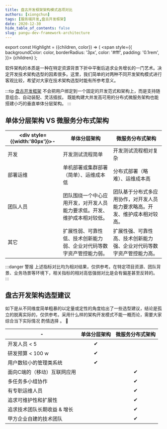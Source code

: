 ```yaml
---
title: 盘古开发框架架构模式选项对比
authors: [xiongchun]
tags: [服务端开发,盘古开发框架]
date: 2020-12-30
hide_table_of_contents: false
slug: pangu-dev-framework-architecture
---
```


export const Highlight = ({children, color}) => (
  <span
    style={{
      backgroundColor: color,
      borderRadius: '3px',
      color: '#fff',
      padding: '0.1rem',
    }}>
    {children}
  </span>
);

软件架构的本质是一种在特定资源背景下折中平衡后追求业务增长的一门艺术。决定开发技术架构选型的因素很多。这里，我们简单的对两种不同开发架构模式进行客观比较，希望对大家在技术架构选型时能有所参考意义。
<!--truncate-->
:::tip
[盘古开发框架](https://pangu.pulanit.com) 不会把用户绑定到一个固定的开发范式和架构上，而是支持随意组合、自动装配、灵活插拔。 既能构建大并发高可用的分布式微服务架构也能搭建小巧的垂直单体分层架构。
:::

## 单体分层架构 VS 微服务分布式架构
|<div style={{width:'80px'}}>-</div>| 单体分层架构 | 微服务分布式架构  
--- | --- | ---
开发| 开发测试流程简单 | 开发测试流程相对复杂
部署运维| 单机部署或集群部署（简单）、运维成本低 | 分布式部署（略难）、运维成本高
团队人员 | 团队围绕一个中心应用开发，对开发人员能力要求低。开发、维护成本相对较低。 | 团队基于分布式多应用协作，对开发人员能力要求略高。开发、维护成本相对较高。
其它 | 扩展性弱、可靠性低、技术创新能力弱、企业对代码等数字资产管控能力弱。 | 扩展性强、可靠性高、技术创新能力强、企业对代码等数字资产管控能力高。

:::danger 警报
上述指标对比均为相对结果，仅供参考。在特定项目资源、团队背景、业务场景等环境下，相关指标的相对高低强弱对比是会有偏差甚至反转的。
:::

## 盘古开发架构选型建议
如下是从不同维度简单粗暴的以定量或定性的角度给出了一些选型建议，结论是孤立的脱离实际的，仅供参考。采用什么样的架构开发模式不能一概而论，需要大家综合当下实际情况 <Highlight color="#E6A23C">酌情选择</Highlight> 。 :ghost: 

| - | 单体分层架构 | 微服务分布式架构  
--- | :-: | :-:
开发人员 < 5 | ✔ | 
研发预算 < 100 w | ✔ |
用户数较小的管理类系统 | ✔ | 
面向C端的（移动）互联网应用 |  | ✔
多任务多小组协作 |  | ✔
有专职运维人员 |  | ✔
追求可维护性和扩展性 | | ✔
追求技术团队长期收益 & 增长 |  | ✔ 
甲方企业自建的技术团队 |  | ✔